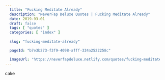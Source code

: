 ```yaml
---
  title: "Fucking Meditate Already"
  description: "NeverFap Deluxe Quotes | Fucking Meditate Already"
  date: 2019-03-01
  draft: false
  tags: [ "quotes" ]
  categories: [ "index" ]
  
  slug: "fucking-meditate-already"

  pageId: "b7e3b273-f3f9-4098-afff-334a2522258c"

  imageUrl: "https://neverfapdeluxe.netlify.com/quotes/fucking-meditate-already.png"
---
```


cake